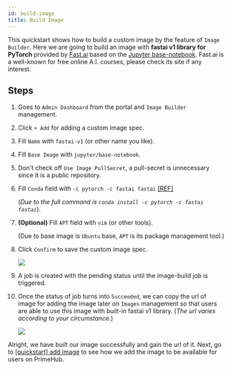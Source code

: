 ```yaml
---
id: build-image
title: Build Image
---
```


This quickstart shows how to build a custom image by the feature of `Image Builder`. Here we are going to build an image with **fastai v1 library for PyTorch** provided by [Fast.ai](https://www.fast.ai/) based on the [Jupyter base-notebook](https://github.com/jupyter/docker-stacks/tree/master/base-notebook). Fast.ai is a well-known for free online A.I. courses, please check its site if any interest.

## Steps

1. Goes to `Admin Dashboard` from the portal and `Image Builder` management.

2. Click `+ Add` for adding a custom image spec.

3. Fill `Name` with `fastai-v1` (or other name you like).

4. Fill `Base Image` with `jupyter/base-notebook`.

5. Don't check off `Use Image PullSecret`, a pull-secret is unnecessary since it is a public repository.

6. Fill `Conda` field with `-c pytorch -c fastai fastai` [[REF]](https://docs.fast.ai/index.html#Installation-and-updating) 

    (*Due to the full command is `conda install -c pytorch -c fastai fastai`*).

7.  **(Optional)** Fill `APT` field with `vim` (or other tools).

    (Due to base image is `Ubuntu` base, `APT` is its package management tool.)

8.  Click `Confirm` to save the custom image spec.

    ![](assets/qs-img-build-spec.png)

9.  A job is created with the pending status until the image-build job is triggered.

10. Once the status of job turns into `Succeeded`, we can copy the url of image for adding the image later on `Images` management so that users are able to use this image with built-in fastai v1 library. (*The url varies according to your circumstance.*)

    ![](assets/qs-img-build.png)

Alright, we have built our image successfully and gain the url of it. Next, go to [[quickstart] add image](add-image) to see how we add the image to be available for users on PrimeHub.
